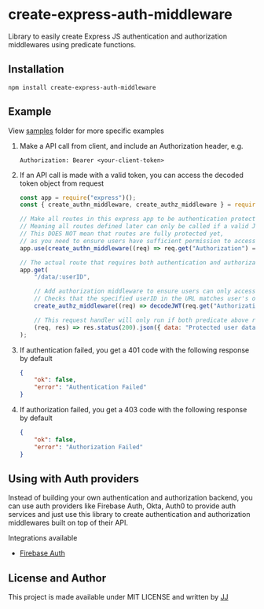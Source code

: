 # create-express-auth-middleware
Library to easily create Express JS authentication and authorization middlewares using predicate functions.  


## Installation
```shell
npm install create-express-auth-middleware
```


## Example
View [samples](./samples) folder for more specific examples

1. Make a API call from client, and include an Authorization header, e.g.
    ```
    Authorization: Bearer <your-client-token>
    ```

2. If an API call is made with a valid token, you can access the decoded token object from request
    ```js
    const app = require("express")();
    const { create_authn_middleware, create_authz_middleware } = require("create-express-auth-middleware");

    // Make all routes in this express app to be authentication protected.
    // Meaning all routes defined later can only be called if a valid JWT is provided.
    // This DOES NOT mean that routes are fully protected yet,
    // as you need to ensure users have sufficient permission to access APIs using authorization middleware.
    app.use(create_authn_middleware((req) => req.get("Authorization") === "some_JWT_Value"));

    // The actual route that requires both authentication and authorization to run.
    app.get(
        "/data/:userID",

        // Add authorization middleware to ensure users can only access their own data
        // Checks that the specified userID in the URL matches user's own userID value in their token.
        create_authz_middleware((req) => decodeJWT(req.get("Authorization")).userID === req.params.userID),

        // This request handler will only run if both predicate above returns true!
        (req, res) => res.status(200).json({ data: "Protected user data" })
    );
    ```

3.  If authentication failed, you get a 401 code with the following response by default
    ```json
    {
        "ok": false,
        "error": "Authentication Failed"
    }
    ```

4.  If authorization failed, you get a 403 code with the following response by default
    ```json
    {
        "ok": false,
        "error": "Authorization Failed"
    }
    ```


## Using with Auth providers
Instead of building your own authentication and authorization backend, you can use auth providers like Firebase Auth, Okta, Auth0 to provide auth services and just use this library to create authentication and authorization middlewares built on top of their API.

Integrations available
- [Firebase Auth](https://github.com/Enkel-Digital/firebase-auth-express-middleware/)


## License and Author
This project is made available under MIT LICENSE and written by [JJ](https://github.com/Jaimeloeuf)